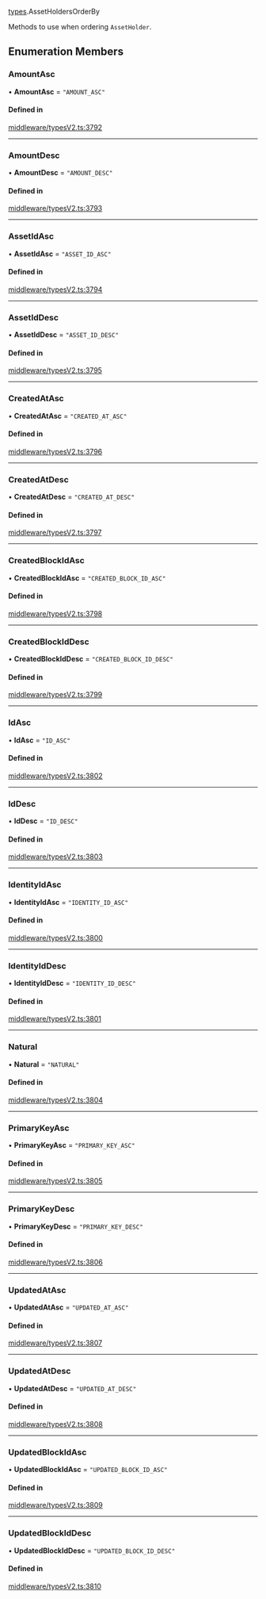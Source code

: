 [types](../../Modules/Types/Types.md).AssetHoldersOrderBy

Methods to use when ordering `AssetHolder`.

## Enumeration Members

### AmountAsc

• **AmountAsc** = ``"AMOUNT_ASC"``

#### Defined in

[middleware/typesV2.ts:3792](https://github.com/PolymeshAssociation/polymesh-sdk/blob/15be87e8/src/middleware/typesV2.ts#L3792)

___

### AmountDesc

• **AmountDesc** = ``"AMOUNT_DESC"``

#### Defined in

[middleware/typesV2.ts:3793](https://github.com/PolymeshAssociation/polymesh-sdk/blob/15be87e8/src/middleware/typesV2.ts#L3793)

___

### AssetIdAsc

• **AssetIdAsc** = ``"ASSET_ID_ASC"``

#### Defined in

[middleware/typesV2.ts:3794](https://github.com/PolymeshAssociation/polymesh-sdk/blob/15be87e8/src/middleware/typesV2.ts#L3794)

___

### AssetIdDesc

• **AssetIdDesc** = ``"ASSET_ID_DESC"``

#### Defined in

[middleware/typesV2.ts:3795](https://github.com/PolymeshAssociation/polymesh-sdk/blob/15be87e8/src/middleware/typesV2.ts#L3795)

___

### CreatedAtAsc

• **CreatedAtAsc** = ``"CREATED_AT_ASC"``

#### Defined in

[middleware/typesV2.ts:3796](https://github.com/PolymeshAssociation/polymesh-sdk/blob/15be87e8/src/middleware/typesV2.ts#L3796)

___

### CreatedAtDesc

• **CreatedAtDesc** = ``"CREATED_AT_DESC"``

#### Defined in

[middleware/typesV2.ts:3797](https://github.com/PolymeshAssociation/polymesh-sdk/blob/15be87e8/src/middleware/typesV2.ts#L3797)

___

### CreatedBlockIdAsc

• **CreatedBlockIdAsc** = ``"CREATED_BLOCK_ID_ASC"``

#### Defined in

[middleware/typesV2.ts:3798](https://github.com/PolymeshAssociation/polymesh-sdk/blob/15be87e8/src/middleware/typesV2.ts#L3798)

___

### CreatedBlockIdDesc

• **CreatedBlockIdDesc** = ``"CREATED_BLOCK_ID_DESC"``

#### Defined in

[middleware/typesV2.ts:3799](https://github.com/PolymeshAssociation/polymesh-sdk/blob/15be87e8/src/middleware/typesV2.ts#L3799)

___

### IdAsc

• **IdAsc** = ``"ID_ASC"``

#### Defined in

[middleware/typesV2.ts:3802](https://github.com/PolymeshAssociation/polymesh-sdk/blob/15be87e8/src/middleware/typesV2.ts#L3802)

___

### IdDesc

• **IdDesc** = ``"ID_DESC"``

#### Defined in

[middleware/typesV2.ts:3803](https://github.com/PolymeshAssociation/polymesh-sdk/blob/15be87e8/src/middleware/typesV2.ts#L3803)

___

### IdentityIdAsc

• **IdentityIdAsc** = ``"IDENTITY_ID_ASC"``

#### Defined in

[middleware/typesV2.ts:3800](https://github.com/PolymeshAssociation/polymesh-sdk/blob/15be87e8/src/middleware/typesV2.ts#L3800)

___

### IdentityIdDesc

• **IdentityIdDesc** = ``"IDENTITY_ID_DESC"``

#### Defined in

[middleware/typesV2.ts:3801](https://github.com/PolymeshAssociation/polymesh-sdk/blob/15be87e8/src/middleware/typesV2.ts#L3801)

___

### Natural

• **Natural** = ``"NATURAL"``

#### Defined in

[middleware/typesV2.ts:3804](https://github.com/PolymeshAssociation/polymesh-sdk/blob/15be87e8/src/middleware/typesV2.ts#L3804)

___

### PrimaryKeyAsc

• **PrimaryKeyAsc** = ``"PRIMARY_KEY_ASC"``

#### Defined in

[middleware/typesV2.ts:3805](https://github.com/PolymeshAssociation/polymesh-sdk/blob/15be87e8/src/middleware/typesV2.ts#L3805)

___

### PrimaryKeyDesc

• **PrimaryKeyDesc** = ``"PRIMARY_KEY_DESC"``

#### Defined in

[middleware/typesV2.ts:3806](https://github.com/PolymeshAssociation/polymesh-sdk/blob/15be87e8/src/middleware/typesV2.ts#L3806)

___

### UpdatedAtAsc

• **UpdatedAtAsc** = ``"UPDATED_AT_ASC"``

#### Defined in

[middleware/typesV2.ts:3807](https://github.com/PolymeshAssociation/polymesh-sdk/blob/15be87e8/src/middleware/typesV2.ts#L3807)

___

### UpdatedAtDesc

• **UpdatedAtDesc** = ``"UPDATED_AT_DESC"``

#### Defined in

[middleware/typesV2.ts:3808](https://github.com/PolymeshAssociation/polymesh-sdk/blob/15be87e8/src/middleware/typesV2.ts#L3808)

___

### UpdatedBlockIdAsc

• **UpdatedBlockIdAsc** = ``"UPDATED_BLOCK_ID_ASC"``

#### Defined in

[middleware/typesV2.ts:3809](https://github.com/PolymeshAssociation/polymesh-sdk/blob/15be87e8/src/middleware/typesV2.ts#L3809)

___

### UpdatedBlockIdDesc

• **UpdatedBlockIdDesc** = ``"UPDATED_BLOCK_ID_DESC"``

#### Defined in

[middleware/typesV2.ts:3810](https://github.com/PolymeshAssociation/polymesh-sdk/blob/15be87e8/src/middleware/typesV2.ts#L3810)
